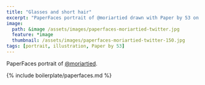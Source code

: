 ```yaml
---
title: "Glasses and short hair"
excerpt: "PaperFaces portrait of @moriartied drawn with Paper by 53 on an iPad."
image: 
  path: &image /assets/images/paperfaces-moriartied-twitter.jpg 
  feature: *image
  thumbnail: /assets/images/paperfaces-moriartied-twitter-150.jpg
tags: [portrait, illustration, Paper by 53]
---
```


PaperFaces portrait of [@moriartied](http://twitter.com/moriartied).

{% include boilerplate/paperfaces.md %}
